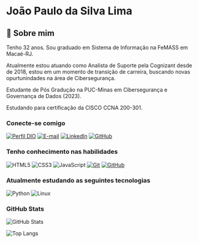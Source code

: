 # João Paulo da Silva Lima

## 🚀 Sobre mim
Tenho 32 anos. Sou graduado em Sistema de Informação na FeMASS em Macaé-RJ.

Atualmente estou atuando como Analista de Suporte pela Cognizant desde de 2018, estou em um momento de transição de carreira, buscando novas opurtunindades na área de  Cibersegurança.

Estudante de Pós Gradução na PUC-Minas em Cibersegurança e Governança de Dados (2023).

Estudando para certificação da CISCO CCNA 200-301.

### Conecte-se comigo

[![Perfil DIO](https://img.shields.io/badge/-Meu%20Perfil%20na%20DIO-30A3DC?style=for-the-badge)](https://www.dio.me/users/joaopalima)
[![E-mail](https://img.shields.io/badge/-Email-000?style=for-the-badge&logo=microsoft-outlook&logoColor=E94D5F)](mailto:joaopalima@gmail.com)
[![LinkedIn](https://img.shields.io/badge/-LinkedIn-000?style=for-the-badge&logo=linkedin&logoColor=30A3DC)](www.linkedin.com/in/joao-paulo-lima91)
[![GitHub](https://img.shields.io/badge/GitHub-100000?style=for-the-badge&logo=github&logoColor=white)](https://github.com/joaopalima)

### Tenho conhecimento nas habilidades

![HTML5](https://img.shields.io/badge/HTML-000?style=for-the-badge&logo=html5&logoColor=30A3DC)
![CSS3](https://img.shields.io/badge/CSS3-000?style=for-the-badge&logo=css3&logoColor=E94D5F)
![JavaScript](https://img.shields.io/badge/JavaScript-000?style=for-the-badge&logo=javascript&logoColor=30A3DC)
[![Git](https://img.shields.io/badge/Git-000?style=for-the-badge&logo=git&logoColor=E94D5F)](https://git-scm.com/doc)
[![GitHub](https://img.shields.io/badge/GitHub-000?style=for-the-badge&logo=github&logoColor=30A3DC)](https://docs.github.com/)

### Atualmente estudando as seguintes tecnologias

![Python](https://img.shields.io/badge/python-3670A0?style=for-the-badge&logo=python&logoColor=ffdd54)
![Linux](https://img.shields.io/badge/Linux-000?style=for-the-badge&logo=linux&logoColor=FCC624)


### GitHub Stats

![GitHub Stats](https://github-readme-stats.vercel.app/api?username=joaopalima&theme=transparent&bg_color=000&border_color=30A3DC&show_icons=true&icon_color=30A3DC&title_color=E94D5F&text_color=FFF&hide=stars)

![Top Langs](https://github-readme-stats-git-masterrstaa-rickstaa.vercel.app/api/top-langs/?username=joaopalima&bg_color=000&border_color=30A3DC&title_color=E94D5F&text_color=FFF)